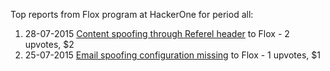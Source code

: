 Top reports from Flox program at HackerOne for period all:

1. 28-07-2015 [Content spoofing through Referel header](https://hackerone.com/reports/79185) to Flox - 2 upvotes, $2
2. 25-07-2015 [Email spoofing configuration missing](https://hackerone.com/reports/78685) to Flox - 1 upvotes, $1
